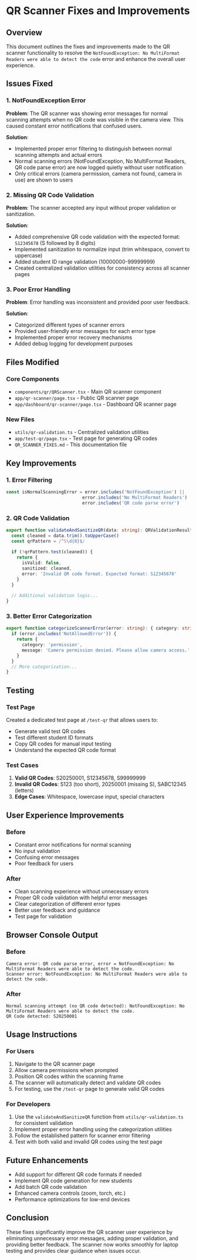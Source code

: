 # QR Scanner Fixes and Improvements

## Overview

This document outlines the fixes and improvements made to the QR scanner functionality to resolve the `NotFoundException: No MultiFormat Readers were able to detect the code` error and enhance the overall user experience.

## Issues Fixed

### 1. NotFoundException Error
**Problem**: The QR scanner was showing error messages for normal scanning attempts when no QR code was visible in the camera view. This caused constant error notifications that confused users.

**Solution**: 
- Implemented proper error filtering to distinguish between normal scanning attempts and actual errors
- Normal scanning errors (NotFoundException, No MultiFormat Readers, QR code parse error) are now logged quietly without user notification
- Only critical errors (camera permission, camera not found, camera in use) are shown to users

### 2. Missing QR Code Validation
**Problem**: The scanner accepted any input without proper validation or sanitization.

**Solution**:
- Added comprehensive QR code validation with the expected format: `S12345678` (S followed by 8 digits)
- Implemented sanitization to normalize input (trim whitespace, convert to uppercase)
- Added student ID range validation (10000000-99999999)
- Created centralized validation utilities for consistency across all scanner pages

### 3. Poor Error Handling
**Problem**: Error handling was inconsistent and provided poor user feedback.

**Solution**:
- Categorized different types of scanner errors
- Provided user-friendly error messages for each error type
- Implemented proper error recovery mechanisms
- Added debug logging for development purposes

## Files Modified

### Core Components
- `components/qr/QRScanner.tsx` - Main QR scanner component
- `app/qr-scanner/page.tsx` - Public QR scanner page
- `app/dashboard/qr-scanner/page.tsx` - Dashboard QR scanner page

### New Files
- `utils/qr-validation.ts` - Centralized validation utilities
- `app/test-qr/page.tsx` - Test page for generating QR codes
- `QR_SCANNER_FIXES.md` - This documentation file

## Key Improvements

### 1. Error Filtering
```typescript
const isNormalScanningError = error.includes('NotFoundException') || 
                             error.includes('No MultiFormat Readers') ||
                             error.includes('QR code parse error')
```

### 2. QR Code Validation
```typescript
export function validateAndSanitizeQR(data: string): QRValidationResult {
  const cleaned = data.trim().toUpperCase()
  const qrPattern = /^S\d{8}$/
  
  if (!qrPattern.test(cleaned)) {
    return {
      isValid: false,
      sanitized: cleaned,
      error: 'Invalid QR code format. Expected format: S12345678'
    }
  }
  
  // Additional validation logic...
}
```

### 3. Better Error Categorization
```typescript
export function categorizeScannerError(error: string): { category: string; message: string } {
  if (error.includes('NotAllowedError')) {
    return {
      category: 'permission',
      message: 'Camera permission denied. Please allow camera access.'
    }
  }
  // More categorization...
}
```

## Testing

### Test Page
Created a dedicated test page at `/test-qr` that allows users to:
- Generate valid test QR codes
- Test different student ID formats
- Copy QR codes for manual input testing
- Understand the expected QR code format

### Test Cases
1. **Valid QR Codes**: S20250001, S12345678, S99999999
2. **Invalid QR Codes**: S123 (too short), 20250001 (missing S), SABC12345 (letters)
3. **Edge Cases**: Whitespace, lowercase input, special characters

## User Experience Improvements

### Before
- Constant error notifications for normal scanning
- No input validation
- Confusing error messages
- Poor feedback for users

### After
- Clean scanning experience without unnecessary errors
- Proper QR code validation with helpful error messages
- Clear categorization of different error types
- Better user feedback and guidance
- Test page for validation

## Browser Console Output

### Before
```
Camera error: QR code parse error, error = NotFoundException: No MultiFormat Readers were able to detect the code.
Scanner error: NotFoundException: No MultiFormat Readers were able to detect the code.
```

### After
```
Normal scanning attempt (no QR code detected): NotFoundException: No MultiFormat Readers were able to detect the code.
QR Code detected: S20250001
```

## Usage Instructions

### For Users
1. Navigate to the QR scanner page
2. Allow camera permissions when prompted
3. Position QR codes within the scanning frame
4. The scanner will automatically detect and validate QR codes
5. For testing, use the `/test-qr` page to generate valid QR codes

### For Developers
1. Use the `validateAndSanitizeQR` function from `utils/qr-validation.ts` for consistent validation
2. Implement proper error handling using the categorization utilities
3. Follow the established pattern for scanner error filtering
4. Test with both valid and invalid QR codes using the test page

## Future Enhancements

- Add support for different QR code formats if needed
- Implement QR code generation for new students
- Add batch QR code validation
- Enhanced camera controls (zoom, torch, etc.)
- Performance optimizations for low-end devices

## Conclusion

These fixes significantly improve the QR scanner user experience by eliminating unnecessary error messages, adding proper validation, and providing better feedback. The scanner now works smoothly for laptop testing and provides clear guidance when issues occur.
